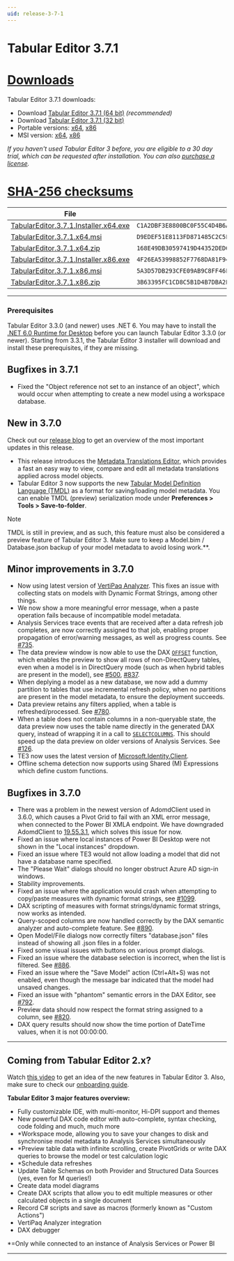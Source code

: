 ```yaml
---
uid: release-3-7-1
---
```

# Tabular Editor 3.7.1

# [**Downloads**](#tab/downloads)

Tabular Editor 3.7.1 downloads:

- Download [Tabular Editor 3.7.1 (64 bit)](https://cdn.tabulareditor.com/files/TabularEditor.3.7.1.Installer.x64.exe) *(recommended)*
- Download [Tabular Editor 3.7.1 (32 bit)](https://cdn.tabulareditor.com/files/TabularEditor.3.7.1.Installer.x86.exe)
- Portable versions: [x64](https://cdn.tabulareditor.com/files/TabularEditor.3.7.1.x64.zip), [x86](https://cdn.tabulareditor.com/files/TabularEditor.3.7.1.x86.zip)
- MSI version: [x64](https://cdn.tabulareditor.com/files/TabularEditor.3.7.1.x64.msi), [x86](https://cdn.tabulareditor.com/files/TabularEditor.3.7.1.x86.msi)

*If you haven't used Tabular Editor 3 before, you are eligible to a 30 day trial, which can be requested after installation. You can also [purchase a license](https://tabulareditor.com/licensing).*

# [**SHA-256 checksums**](#tab/checksums)

| File | SHA-256 |
| -- | -- |
| [TabularEditor.3.7.1.Installer.x64.exe](https://cdn.tabulareditor.com/files/TabularEditor.3.7.1.Installer.x64.exe) | `C1A2DBF3E8800BC0F55C4D4B6A2FF4989952015C182C079EE2A4579A6426BDF3` |
| [TabularEditor.3.7.1.x64.msi](https://cdn.tabulareditor.com/files/TabularEditor.3.7.1.x64.msi) | `D9EDEF51E8113FD871485C2C5F647016B99FEAC582A1528CA8E8AD5EFD08CE40` |
| [TabularEditor.3.7.1.x64.zip](https://cdn.tabulareditor.com/files/TabularEditor.3.7.1.x64.zip) | `168E49DB30597419D44352DED0E020EF711C306D906985929F14DCEB15654DB1` |
| [TabularEditor.3.7.1.Installer.x86.exe](https://cdn.tabulareditor.com/files/TabularEditor.3.7.1.Installer.x86.exe) | `4F26EA53998852F7768DA81F94D05C4540101F3639AA4045F66CE6AE2ADD7EA2` |
| [TabularEditor.3.7.1.x86.msi](https://cdn.tabulareditor.com/files/TabularEditor.3.7.1.x86.msi) | `5A3D57DB293CFE09AB9C8FF46FCECA34BBDC0A773B7990F6BEDDE00C1C6945EE` |
| [TabularEditor.3.7.1.x86.zip](https://cdn.tabulareditor.com/files/TabularEditor.3.7.1.x86.zip) | `3B63395FC1CD8C5B1D4B7DBA2E0FAAD86D7ECD93D1ADE7B524CD4FE16F235456` |

***

### Prerequisites

Tabular Editor 3.3.0 (and newer) uses .NET 6. You may have to install the [.NET 6.0 Runtime for Desktop](https://dotnet.microsoft.com/en-us/download/dotnet/6.0/runtime) before you can launch Tabular Editor 3.3.0 (or newer). Starting from 3.3.1, the Tabular Editor 3 installer will download and install these prerequisites, if they are missing.

## Bugfixes in 3.7.1

- Fixed the "Object reference not set to an instance of an object", which would occur when attempting to create a new model using a workspace database.

## New in 3.7.0

Check out our [release blog](https://blog.tabulareditor.com/?p=2146) to get an overview of the most important updates in this release.

- This release introduces the [Metadata Translations Editor](xref:metadata-translation-editor), which provides a fast an easy way to view, compare and edit all metadata translations applied across model objects.
- Tabular Editor 3 now supports the new [Tabular Model Definition Language (TMDL)](https://powerbi.microsoft.com/en-us/blog/announcing-public-preview-of-the-tabular-model-definition-language-tmdl/) as a format for saving/loading model metadata. You can enable TMDL (preview) serialization mode under **Preferences > Tools > Save-to-folder**.
  
> [!NOTE]
> TMDL is still in preview, and as such, this feature must also be considered a preview feature of Tabular Editor 3. Make sure to keep a Model.bim / Database.json backup of your model metadata to avoid losing work.**.

## Minor improvements in 3.7.0

- Now using latest version of [VertiPaq Analyzer](https://github.com/sql-bi/VertiPaq-Analyzer). This fixes an issue with collecting stats on models with Dynamic Format Strings, among other things.
- We now show a more meaningful error message, when a paste operation fails because of incompatible model metadata.
- Analysis Services trace events that are received after a data refresh job completes, are now correctly assigned to that job, enabling proper propagation of error/warning messages, as well as progress counts. See  [#735](https://github.com/TabularEditor/TabularEditor3/issues/735).
- The data preview window is now able to use the DAX [`OFFSET`](https://dax.guide/offset) function, which enables the preview to show all rows of non-DirectQuery tables, even when a model is in DirectQuery mode (such as when hybrid tables are present in the model), see [#500](https://github.com/TabularEditor/TabularEditor3/issues/500), [#837](https://github.com/TabularEditor/TabularEditor3/issues/837).
- When deplying a model as a new database, we now add a dummy partition to tables that use incremental refresh policy, when no partitions are present in the model metadata, to ensure the deployment succeeds.
- Data preview retains any filters applied, when a table is refreshed/processed. See [#780](https://github.com/TabularEditor/TabularEditor3/issues/780).
- When a table does not contain columns in a non-queryable state, the data preview now uses the table name directly in the generated DAX query, instead of wrapping it in a call to [`SELECTCOLUMNS`](https://dax.guide/selectcolumns). This should speed up the data preview on older versions of Analysis Services. See [#126](https://github.com/TabularEditor/TabularEditor3/issues/126).
- TE3 now uses the latest version of [Microsoft.Identity.Client](https://www.nuget.org/packages/Microsoft.Identity.Client).
- Offline schema detection now supports using Shared (M) Expressions which define custom functions.

## Bugfixes in 3.7.0

- There was a problem in the newest version of AdomdClient used in 3.6.0, which causes a Pivot Grid to fail with an XML error message, when connected to the Power BI XMLA endpoint. We have downgraded AdomdClient to [19.55.3.1](https://www.nuget.org/packages/Microsoft.AnalysisServices.AdomdClient.NetCore.retail.amd64/19.55.3.1), which solves this issue for now.
- Fixed an issue where local instances of Power BI Desktop were not shown in the "Local instances" dropdown.
- Fixed an issue where TE3 would not allow loading a model that did not have a database name specified.
- The "Please Wait" dialogs should no longer obstruct Azure AD sign-in windows.
- Stability improvements.
- Fixed an issue where the application would crash when attempting to copy/paste measures with dynamic format strings, see [#1099](https://github.com/TabularEditor/TabularEditor/issues/1099).
- DAX scripting of measures with format strings/dynamic format strings, now works as intended.
- Query-scoped columns are now handled correctly by the DAX semantic analyzer and auto-complete feature. See [#890](https://github.com/TabularEditor/TabularEditor3/issues/890).
- Open Model/File dialogs now correctly filters "database.json" files instead of showing all .json files in a folder.
- Fixed some visual issues with buttons on various prompt dialogs.
- Fixed an issue where the database selection is incorrect, when the list is filtered. See [#886](https://github.com/TabularEditor/TabularEditor3/issues/886).
- Fixed an issue where the "Save Model" action (Ctrl+Alt+S) was not enabled, even though the message bar indicated that the model had unsaved changes.
- Fixed an issue with "phantom" semantic errors in the DAX Editor, see [#792](https://github.com/TabularEditor/TabularEditor3/issues/792).
- Preview data should now respect the format string assigned to a column, see [#820](https://github.com/TabularEditor/TabularEditor3/issues/820).
- DAX query results should now show the time portion of DateTime values, when it is not 00:00:00.

---
## Coming from Tabular Editor 2.x?

Watch [this video](https://www.youtube.com/watch?v=pt3DdcjfImY) to get an idea of the new features in Tabular Editor 3. Also, make sure to check our [onboarding guide](https://docs.tabulareditor.com/onboarding/index.html).

**Tabular Editor 3 major features overview:**
- Fully customizable IDE, with multi-monitor, Hi-DPI support and themes
- New powerful DAX code editor with auto-complete, syntax checking, code folding and much, much more
- *Workspace mode, allowing you to save your changes to disk and synchronise model metadata to Analysis Services simultaneously
- *Preview table data with infinite scrolling, create PivotGrids or write DAX queries to browse the model or test calculation logic
- *Schedule data refreshes
- Update Table Schemas on both Provider and Structured Data Sources (yes, even for M queries!)
- Create data model diagrams
- Create DAX scripts that allow you to edit multiple measures or other calculated objects in a single document
- Record C# scripts and save as macros (formerly known as "Custom Actions")
- VertiPaq Analyzer integration
- DAX debugger

*=Only while connected to an instance of Analysis Services or Power BI

---
